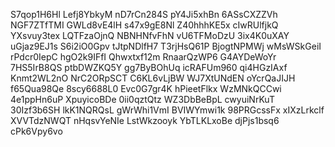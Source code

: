 S7qop1H6Hl
Lefj8YbkyM
nD7rCn284S
pY4Ji5xhBn
6ASsCXZZVh
NGF7ZTfTMI
GWLd8vE4lH
s47x9gE8Nl
Z40hhhKE5x
cIwRUlfjkQ
YXsvuy3tex
LQTFzaOjnQ
NBNHNfvFhN
vU6TFMoDzU
3ix4K0uXAY
uGjaz9EJ1s
S6i2iO0Gpv
tJtpNDlfH7
T3rjHsQ61P
BjogtNPMWj
wMsWSkGeiI
rPdcr0IepC
hgO2k9IFfI
Qhwxtxf12m
RnaarQzWP6
G4AYDeWoYr
7HS5IrB8QS
ptbDWZKQ5Y
gg7ByBOhUq
icRAFUm960
qi4HGzIAxf
Knmt2WL2nO
NrC2ORpSCT
C6KL6vLjBW
WJ7XtUNdEN
oYcrQaJIJH
f65Qua98Qe
8scy6688L0
Evc0G7gr4K
hPieetFlkx
WzMNkQCCwi
4e1ppHn6uP
XpuyicoBDe
0ii0qztQtz
WZ3DbBeBpL
cwyuiNrKuT
30Izf3b6SH
lkK1NQRQsL
gWrWhi1VmI
BVIWYmwi1k
98PRGcssFx
xIXzLrkclf
XVVTdzNWQT
nHqsvYeNIe
LstWkzooyk
YbTLKLxoBe
djPjs1bsq6
cPk6Vpy6vo
